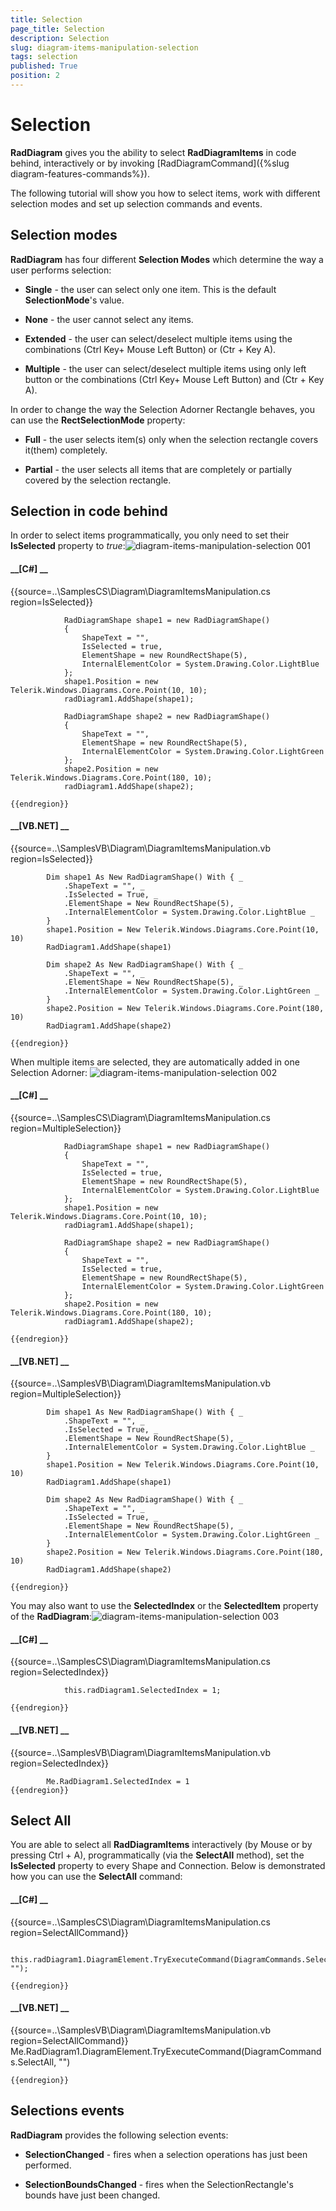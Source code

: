 ```yaml
---
title: Selection
page_title: Selection
description: Selection
slug: diagram-items-manipulation-selection
tags: selection
published: True
position: 2
---
```


# Selection



__RadDiagram__ gives you the ability to select __RadDiagramItems__ in code behind,
        interactively or by invoking [RadDiagramCommand]({%slug diagram-features-commands%}).

The following tutorial will show you how to select items, work with different selection modes and set up selection commands and events.

## Selection modes

__RadDiagram__ has four different __Selection Modes__ which determine the way a user performs selection:

* __Single__ - the user can select only one item. This is the default __SelectionMode__'s value.
            

* __None__ - the user cannot select any items.
            

* __Extended__ - the user can select/deselect multiple items using the combinations (Ctrl Key+ Mouse Left Button) 
              or (Ctr + Key A). 
            

* __Multiple__ - the user can select/deselect multiple items using only left button or the combinations
              (Ctrl Key+ Mouse Left Button) and (Ctr + Key A).
            

In order to change the way the Selection Adorner Rectangle behaves, you can use the __RectSelectionMode__ property:

* __Full__ - the user selects item(s) only when the selection rectangle covers it(them) completely.
            

* __Partial__ - the user selects all items that are completely or partially covered by the selection rectangle.
            

## Selection in code behind

In order to select items programmatically, you only need to set their __IsSelected__ property to
        *true*:![diagram-items-manipulation-selection 001](images/diagram-items-manipulation-selection001.png)

#### __[C#] __

{{source=..\SamplesCS\Diagram\DiagramItemsManipulation.cs region=IsSelected}}
	
	            RadDiagramShape shape1 = new RadDiagramShape()
	            {
	                ShapeText = "",
	                IsSelected = true,
	                ElementShape = new RoundRectShape(5),
	                InternalElementColor = System.Drawing.Color.LightBlue
	            };
	            shape1.Position = new Telerik.Windows.Diagrams.Core.Point(10, 10);
	            radDiagram1.AddShape(shape1);
	
	            RadDiagramShape shape2 = new RadDiagramShape()
	            {
	                ShapeText = "",
	                ElementShape = new RoundRectShape(5),
	                InternalElementColor = System.Drawing.Color.LightGreen
	            };
	            shape2.Position = new Telerik.Windows.Diagrams.Core.Point(180, 10);
	            radDiagram1.AddShape(shape2);
	            
	{{endregion}}



#### __[VB.NET] __

{{source=..\SamplesVB\Diagram\DiagramItemsManipulation.vb region=IsSelected}}
	
	        Dim shape1 As New RadDiagramShape() With { _
	            .ShapeText = "", _
	            .IsSelected = True, _
	            .ElementShape = New RoundRectShape(5), _
	            .InternalElementColor = System.Drawing.Color.LightBlue _
	        }
	        shape1.Position = New Telerik.Windows.Diagrams.Core.Point(10, 10)
	        RadDiagram1.AddShape(shape1)
	
	        Dim shape2 As New RadDiagramShape() With { _
	            .ShapeText = "", _
	            .ElementShape = New RoundRectShape(5), _
	            .InternalElementColor = System.Drawing.Color.LightGreen _
	        }
	        shape2.Position = New Telerik.Windows.Diagrams.Core.Point(180, 10)
	        RadDiagram1.AddShape(shape2)
	
	{{endregion}}



When multiple items are selected, they are automatically added in one Selection Adorner: 
        ![diagram-items-manipulation-selection 002](images/diagram-items-manipulation-selection002.png)

#### __[C#] __

{{source=..\SamplesCS\Diagram\DiagramItemsManipulation.cs region=MultipleSelection}}
	            
	            RadDiagramShape shape1 = new RadDiagramShape()
	            {
	                ShapeText = "",
	                IsSelected = true,
	                ElementShape = new RoundRectShape(5),
	                InternalElementColor = System.Drawing.Color.LightBlue
	            };
	            shape1.Position = new Telerik.Windows.Diagrams.Core.Point(10, 10);
	            radDiagram1.AddShape(shape1);
	            
	            RadDiagramShape shape2 = new RadDiagramShape()
	            {
	                ShapeText = "",
	                IsSelected = true,
	                ElementShape = new RoundRectShape(5),
	                InternalElementColor = System.Drawing.Color.LightGreen
	            };
	            shape2.Position = new Telerik.Windows.Diagrams.Core.Point(180, 10);
	            radDiagram1.AddShape(shape2);
	            
	{{endregion}}



#### __[VB.NET] __

{{source=..\SamplesVB\Diagram\DiagramItemsManipulation.vb region=MultipleSelection}}
	
	        Dim shape1 As New RadDiagramShape() With { _
	            .ShapeText = "", _
	            .IsSelected = True, _
	            .ElementShape = New RoundRectShape(5), _
	            .InternalElementColor = System.Drawing.Color.LightBlue _
	        }
	        shape1.Position = New Telerik.Windows.Diagrams.Core.Point(10, 10)
	        RadDiagram1.AddShape(shape1)
	
	        Dim shape2 As New RadDiagramShape() With { _
	            .ShapeText = "", _
	            .IsSelected = True, _
	            .ElementShape = New RoundRectShape(5), _
	            .InternalElementColor = System.Drawing.Color.LightGreen _
	        }
	        shape2.Position = New Telerik.Windows.Diagrams.Core.Point(180, 10)
	        RadDiagram1.AddShape(shape2)
	
	{{endregion}}



You may also want to use the __SelectedIndex__ or the __SelectedItem__ property
        of the __RadDiagram__:![diagram-items-manipulation-selection 003](images/diagram-items-manipulation-selection003.png)

#### __[C#] __

{{source=..\SamplesCS\Diagram\DiagramItemsManipulation.cs region=SelectedIndex}}
	            
	            this.radDiagram1.SelectedIndex = 1;
	            
	{{endregion}}



#### __[VB.NET] __

{{source=..\SamplesVB\Diagram\DiagramItemsManipulation.vb region=SelectedIndex}}
	
	        Me.RadDiagram1.SelectedIndex = 1
	{{endregion}}



## Select All

You are able to select all __RadDiagramItems__ interactively (by Mouse or by pressing Ctrl + A),
          programmatically (via the __SelectAll__ method), set the __IsSelected__ property 
          to every Shape and Connection. Below is demonstrated how you can use the __SelectAll__ command:
        

#### __[C#] __

{{source=..\SamplesCS\Diagram\DiagramItemsManipulation.cs region=SelectAllCommand}}
	            
	            this.radDiagram1.DiagramElement.TryExecuteCommand(DiagramCommands.SelectAll, "");
	
	{{endregion}}



#### __[VB.NET] __

{{source=..\SamplesVB\Diagram\DiagramItemsManipulation.vb region=SelectAllCommand}}
	        Me.RadDiagram1.DiagramElement.TryExecuteCommand(DiagramCommands.SelectAll, "")
	
	{{endregion}}



## Selections events

__RadDiagram__ provides the following selection events:
        

* __SelectionChanged__ - fires when a selection operations has just been performed.
            

* __SelectionBoundsChanged__ - fires when the SelectionRectangle's bounds have just been changed.
            
